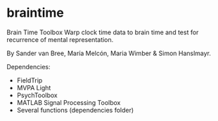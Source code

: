 # braintime
Brain Time Toolbox
Warp clock time data to brain time and test for recurrence of mental representation.

By Sander van Bree, María Melcón, Maria Wimber & Simon Hanslmayr.

Dependencies:
- FieldTrip
- MVPA Light
- PsychToolbox
- MATLAB Signal Processing Toolbox
- Several functions (dependencies folder)
